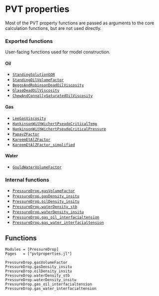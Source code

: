 # PVT properties

Most of the PVT property functions are passed as arguments to the core calculation functions, but are not used directly.

### Exported functions

User-facing functions used for model construction.

#### Oil

- [`StandingSolutionGOR`](@ref)
- [`StandingOilVolumeFactor`](@ref)
- [`BeggsAndRobinsonDeadOilViscosity`](@ref)
- [`GlasoDeadOilViscosity`](@ref)
- [`ChewAndConnallySaturatedOilViscosity`](@ref)

#### Gas

- [`LeeGasViscosity`](@ref)
- [`HankinsonWithWichertPseudoCriticalTemp`](@ref)
- [`HankinsonWithWichertPseudoCriticalPressure`](@ref)
- [`PapayZFactor`](@ref)
- [`KareemEtAlZFactor`](@ref)
- [`KareemEtAlZFactor_simplified`](@ref)

#### Water

- [`GouldWaterVolumeFactor`](@ref)

### Internal functions

- [`PressureDrop.gasVolumeFactor`](@ref)
- [`PressureDrop.gasDensity_insitu`](@ref)
- [`PressureDrop.oilDensity_insitu`](@ref)
- [`PressureDrop.waterDensity_stb`](@ref)
- [`PressureDrop.waterDensity_insitu`](@ref)
- [`PressureDrop.gas_oil_interfacialtension`](@ref)
- [`PressureDrop.gas_water_interfacialtension`](@ref)

## Functions

```@autodocs
Modules = [PressureDrop]
Pages   = ["pvtproperties.jl"]
```

```@docs
PressureDrop.gasVolumeFactor
PressureDrop.gasDensity_insitu
PressureDrop.oilDensity_insitu
PressureDrop.waterDensity_stb
PressureDrop.waterDensity_insitu
PressureDrop.gas_oil_interfacialtension
PressureDrop.gas_water_interfacialtension
```

